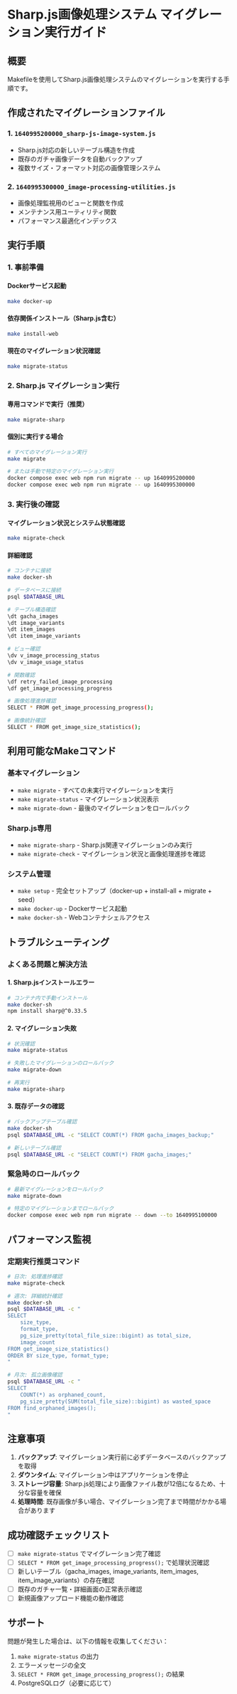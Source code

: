 # Sharp.js画像処理システム マイグレーション実行ガイド

## 概要

Makefileを使用してSharp.js画像処理システムのマイグレーションを実行する手順です。

## 作成されたマイグレーションファイル

### 1. `1640995200000_sharp-js-image-system.js`
- Sharp.js対応の新しいテーブル構造を作成
- 既存のガチャ画像データを自動バックアップ
- 複数サイズ・フォーマット対応の画像管理システム

### 2. `1640995300000_image-processing-utilities.js`
- 画像処理監視用のビューと関数を作成
- メンテナンス用ユーティリティ関数
- パフォーマンス最適化インデックス

## 実行手順

### 1. 事前準備

#### Dockerサービス起動
```bash
make docker-up
```

#### 依存関係インストール（Sharp.js含む）
```bash
make install-web
```

#### 現在のマイグレーション状況確認
```bash
make migrate-status
```

### 2. Sharp.js マイグレーション実行

#### 専用コマンドで実行（推奨）
```bash
make migrate-sharp
```

#### 個別に実行する場合
```bash
# すべてのマイグレーション実行
make migrate

# または手動で特定のマイグレーション実行
docker compose exec web npm run migrate -- up 1640995200000
docker compose exec web npm run migrate -- up 1640995300000
```

### 3. 実行後の確認

#### マイグレーション状況とシステム状態確認
```bash
make migrate-check
```

#### 詳細確認
```bash
# コンテナに接続
make docker-sh

# データベースに接続
psql $DATABASE_URL

# テーブル構造確認
\dt gacha_images
\dt image_variants
\dt item_images
\dt item_image_variants

# ビュー確認
\dv v_image_processing_status
\dv v_image_usage_status

# 関数確認
\df retry_failed_image_processing
\df get_image_processing_progress

# 画像処理進捗確認
SELECT * FROM get_image_processing_progress();

# 画像統計確認
SELECT * FROM get_image_size_statistics();
```

## 利用可能なMakeコマンド

### 基本マイグレーション
- `make migrate` - すべての未実行マイグレーションを実行
- `make migrate-status` - マイグレーション状況表示
- `make migrate-down` - 最後のマイグレーションをロールバック

### Sharp.js専用
- `make migrate-sharp` - Sharp.js関連マイグレーションのみ実行
- `make migrate-check` - マイグレーション状況と画像処理進捗を確認

### システム管理
- `make setup` - 完全セットアップ（docker-up + install-all + migrate + seed）
- `make docker-up` - Dockerサービス起動
- `make docker-sh` - Webコンテナシェルアクセス

## トラブルシューティング

### よくある問題と解決方法

#### 1. Sharp.jsインストールエラー
```bash
# コンテナ内で手動インストール
make docker-sh
npm install sharp@^0.33.5
```

#### 2. マイグレーション失敗
```bash
# 状況確認
make migrate-status

# 失敗したマイグレーションのロールバック
make migrate-down

# 再実行
make migrate-sharp
```

#### 3. 既存データの確認
```bash
# バックアップテーブル確認
make docker-sh
psql $DATABASE_URL -c "SELECT COUNT(*) FROM gacha_images_backup;"

# 新しいテーブル確認
psql $DATABASE_URL -c "SELECT COUNT(*) FROM gacha_images;"
```

### 緊急時のロールバック

```bash
# 最新マイグレーションをロールバック
make migrate-down

# 特定のマイグレーションまでロールバック
docker compose exec web npm run migrate -- down --to 1640995100000
```

## パフォーマンス監視

### 定期実行推奨コマンド

```bash
# 日次: 処理進捗確認
make migrate-check

# 週次: 詳細統計確認
make docker-sh
psql $DATABASE_URL -c "
SELECT 
    size_type, 
    format_type, 
    pg_size_pretty(total_file_size::bigint) as total_size,
    image_count
FROM get_image_size_statistics()
ORDER BY size_type, format_type;
"

# 月次: 孤立画像確認
psql $DATABASE_URL -c "
SELECT 
    COUNT(*) as orphaned_count,
    pg_size_pretty(SUM(total_file_size)::bigint) as wasted_space
FROM find_orphaned_images();
"
```

## 注意事項

1. **バックアップ**: マイグレーション実行前に必ずデータベースのバックアップを取得
2. **ダウンタイム**: マイグレーション中はアプリケーションを停止
3. **ストレージ容量**: Sharp.js処理により画像ファイル数が12倍になるため、十分な容量を確保
4. **処理時間**: 既存画像が多い場合、マイグレーション完了まで時間がかかる場合があります

## 成功確認チェックリスト

- [ ] `make migrate-status` でマイグレーション完了確認
- [ ] `SELECT * FROM get_image_processing_progress();` で処理状況確認
- [ ] 新しいテーブル（gacha_images, image_variants, item_images, item_image_variants）の存在確認
- [ ] 既存のガチャ一覧・詳細画面の正常表示確認
- [ ] 新規画像アップロード機能の動作確認

## サポート

問題が発生した場合は、以下の情報を収集してください：

1. `make migrate-status` の出力
2. エラーメッセージの全文
3. `SELECT * FROM get_image_processing_progress();` の結果
4. PostgreSQLログ（必要に応じて）
